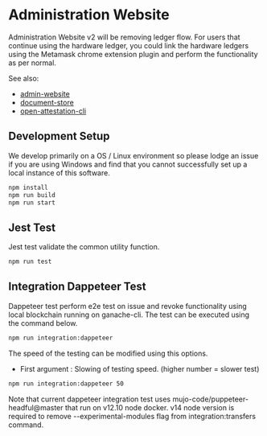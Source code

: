 # Administration Website

Administration Website v2 will be removing ledger flow. For users that continue using the hardware ledger, you could link the hardware ledgers using the Metamask chrome extension plugin and perform the functionality as per normal.

See also:
* [admin-website](https://github.com/OpenCerts/admin-website)
* [document-store](https://github.com/Open-Attestation/document-store)
* [open-attestation-cli](https://github.com/Open-Attestation/open-attestation-cli)

## Development Setup
We develop primarily on a OS / Linux environment so please lodge an issue if you are using Windows and find that you cannot successfully set up a local instance of this software.

```bash
npm install
npm run build
npm run start
```

## Jest Test
Jest test validate the common utility function.

```bash
npm run test
```

## Integration Dappeteer Test

Dappeteer test perform e2e test on issue and revoke functionality using local blockchain running on ganache-cli. The test can be executed using the command below.

```bash
npm run integration:dappeteer
```

The speed of the testing can be modified using this options.
- First argument : Slowing of testing speed. (higher number = slower test)

```bash
npm run integration:dappeteer 50
```

Note that current dappeteer integration test uses mujo-code/puppeteer-headful@master that run on v12.10 node docker. v14 node version is required to remove --experimental-modules flag from integration:transfers command.

